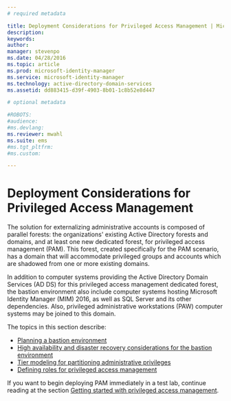 ```yaml
---
# required metadata

title: Deployment Considerations for Privileged Access Management | Microsoft Identity Manager
description:
keywords:
author:
manager: stevenpo
ms.date: 04/28/2016
ms.topic: article
ms.prod: microsoft-identity-manager
ms.service: microsoft-identity-manager
ms.technology: active-directory-domain-services
ms.assetid: dd883415-d39f-4903-8b01-1c8b52e8d447

# optional metadata

#ROBOTS:
#audience:
#ms.devlang:
ms.reviewer: mwahl
ms.suite: ems
#ms.tgt_pltfrm:
#ms.custom:

---
```


# Deployment Considerations for Privileged Access Management
The solution for externalizing administrative accounts is composed of parallel forests: the organizations' existing Active Directory forests and domains, and at least one new dedicated forest, for privileged access management (PAM). This forest, created specifically for the PAM scenario, has a domain that will accommodate privileged groups and accounts which are shadowed from one or more existing domains.

In addition to computer systems providing the Active Directory Domain Services (AD DS) for this privileged access management dedicated forest, the bastion environment also include computer systems hosting Microsoft Identity Manager (MIM) 2016, as well as SQL Server and its other dependencies. Also, privileged administrative workstations (PAW) computer systems may be joined to this domain.

The topics in this section describe:  
- [Planning a bastion environment](planning-bastion-environment.md)  
- [High availability and disaster recovery considerations for the bastion environment](high-availability-disaster-recovery-considerations-bastion-environment.md)  
- [Tier modeling for partitioning administrative privileges](tier-model-for-partitioning-administrative-privileges.md)  
- [Defining roles for privileged access management](defining-roles-for-pam.md)  

If you want to begin deploying PAM immediately in a test lab, continue reading at the section [Getting started with privileged access management](privileged-access-management-get-started.md).
